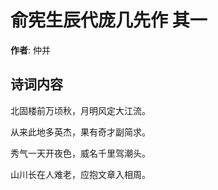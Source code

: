 # 俞宪生辰代庞几先作  其一

**作者**: 仲并

## 诗词内容

北固楼前万顷秋，月明风定大江流。

从来此地多英杰，果有奇才副简求。

秀气一天开夜色，威名千里驾潮头。

山川长在人难老，应抱文章入相周。

